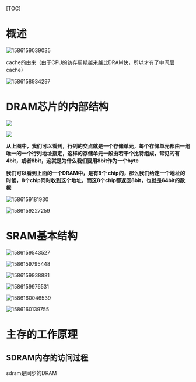 [TOC]

# 概述

![1586159039035](E:\git-workspace\note\images\computermk\1586159039035.png)

cache的由来（由于CPU的访存周期越来越比DRAM快，所以才有了中间层cache）

![1586158934297](E:\git-workspace\note\images\computermk\1586158934297.png)

# DRAM芯片的内部结构

![](E:\git-workspace\note\images\computermk\1586159281921.png)

![](E:\git-workspace\note\images\computermk\1586159333431.png)

**从上图中，我们可以看到，行列的交点就是一个存储单元，每个存储单元都由一组唯一的一个行列地址指定，这样的存储单元一般由若干个比特组成，常见的有4bit，或者8bit，这就是为什么我们要用8bit作为一个byte**

**我们可以看到上面的一个DRAM中，是有8个 chip的，那么我们给定一个地址的时候，8个chip同时收到这个地址，而这8个chip都返回8bit，也就是64bit的数据**



![1586159181930](E:\git-workspace\note\images\computermk\1586159181930.png)

![1586159227259](E:\git-workspace\note\images\computermk\1586159227259.png)



# SRAM基本结构

![1586159543527](E:\git-workspace\note\images\computermk\1586159543527.png)

![1586159795448](E:\git-workspace\note\images\computermk\1586159795448.png)

![1586159938881](E:\git-workspace\note\images\computermk\1586159938881.png)

![1586159976531](E:\git-workspace\note\images\computermk\1586159976531.png)

![1586160046539](E:\git-workspace\note\images\computermk\1586160046539.png)

![1586160139755](E:\git-workspace\note\images\computermk\1586160139755.png)

# 主存的工作原理



## SDRAM内存的访问过程

sdram是同步的DRAM